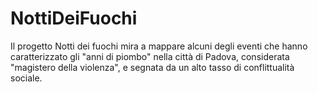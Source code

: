 # NottiDeiFuochi
Il progetto Notti dei fuochi mira a mappare alcuni degli eventi che hanno caratterizzato gli "anni di piombo" nella città di Padova, considerata "magistero della violenza", e segnata da un alto tasso di conflittualità sociale.

